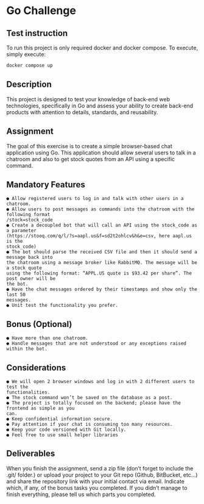 # Go Challenge

## Test instruction
To run this project is only required docker and docker compose. To execute, simply execute:
```sh
docker compose up
```

## Description

This project is designed to test your knowledge of back-end web technologies, specifically in Go
and assess your ability to create back-end products with attention to details, standards, and
reusability.

## Assignment

The goal of this exercise is to create a simple browser-based chat application using Go.
This application should allow several users to talk in a chatroom and also to get stock quotes
from an API using a specific command.

## Mandatory Features

```
● Allow registered users to log in and talk with other users in a chatroom.
● Allow users to post messages as commands into the chatroom with the following format
/stock=stock_code
● Create a decoupled bot that will call an API using the stock_code as a parameter
(https://stooq.com/q/l/?s=aapl.us&f=sd2t2ohlcv&h&e=csv, here aapl.us is the
stock_code)
● The bot should parse the received CSV file and then it should send a message back into
the chatroom using a message broker like RabbitMQ. The message will be a stock quote
using the following format: “APPL.US quote is $93.42 per share”. The post owner will be
the bot.
● Have the chat messages ordered by their timestamps and show only the last 50
messages.
● Unit test the functionality you prefer.
```

## Bonus (Optional)

```
● Have more than one chatroom.
● Handle messages that are not understood or any exceptions raised within the bot.
```
## Considerations

```
● We will open 2 browser windows and log in with 2 different users to test the
functionalities.
● The stock command won’t be saved on the database as a post.
● The project is totally focused on the backend; please have the frontend as simple as you
can.
● Keep confidential information secure.
● Pay attention if your chat is consuming too many resources.
● Keep your code versioned with Git locally.
● Feel free to use small helper libraries
```
## Deliverables

When you finish the assignment, send a zip file (don’t forget to include the .git/ folder.) or upload
your project to your Git repo (Github, BitBucket, etc...) and share the repository link with your
initial contact via email. Indicate which, if any, of the bonus tasks you completed.
If you didn’t manage to finish everything, please tell us which parts you completed.
